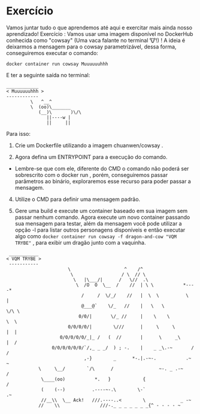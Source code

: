 # Exercício

Vamos juntar tudo o que aprendemos até aqui e exercitar mais ainda nosso aprendizado!
Exercício :
Vamos usar uma imagem disponível no DockerHub conhecida como "cowsay" (Uma vaca falante no terminal 🐮!) !
A ideia é deixarmos a mensagem para o cowsay parametrizável, dessa forma, conseguiremos executar o comando:

`docker container run cowsay Muuuuuuhhh`

E ter a seguinte saída no terminal:

```
____________
< Muuuuuuhhh >
------------
         \   ^__^
         \  (oo)\_______
            (__)\       )\/\
               ||----w |
               ||     ||
```

Para isso:
1. Crie um Dockerfile utilizando a imagem chuanwen/cowsay .

2. Agora defina um ENTRYPOINT para a execução do comando.
  * Lembre-se que com ele, diferente do CMD o comando não poderá ser sobrescrito com o docker run , porém, conseguiremos passar parâmetros ao binário, exploraremos esse recurso para poder passar a mensagem.

4. Utilize o CMD para definir uma mensagem padrão.

5. Gere uma build e execute um container baseado em sua imagem sem passar nenhum comando.
Agora execute um novo container passando sua mensagem para testar, além da mensagem você pode utilizar a opção -l para listar outros personagens disponíveis e então executar algo como `docker container run cowsay -f dragon-and-cow "VQM TRYBE"` , para exibir um dragão junto com a vaquinha.

```
 ___________
< VQM TRYBE >
 -----------
                       \                    ^    /^
                        \                  / \  // \
                         \   |\___/|      /   \//  .\
                          \  /O  O  \__  /    //  | \ \           *----*
                            /     /  \/_/    //   |  \  \          \   |
                            @___@`    \/_   //    |   \   \         \/\ \
                           0/0/|       \/_ //     |    \    \         \  \
                       0/0/0/0/|        \///      |     \     \       |  |
                    0/0/0/0/0/_|_ /   (  //       |      \     _\     |  /
                 0/0/0/0/0/0/`/,_ _ _/  ) ; -.    |    _ _\.-~       /   /
                             ,-}        _      *-.|.-~-.           .~    ~
            \     \__/        `/\      /                 ~-. _ .-~      /
             \____(oo)           *.   }            {                   /
             (    (--)          .----~-.\        \-`                 .~
             //__\\  \__ Ack!   ///.----..<        \             _ -~
            //    \\               ///-._ _ _ _ _ _ _{^ - - - - ~

```